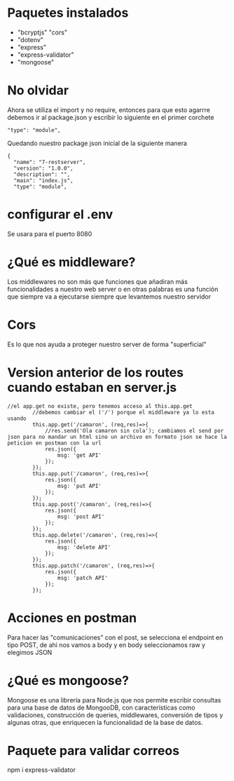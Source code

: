 # Paquetes instalados
* "bcryptjs"
"cors"
* "dotenv"
* "express"
* "express-validator"
* "mongoose"
# No olvidar
Ahora se utiliza el import y no require, entonces para que esto agarrre debemos ir al package.json y 
escribir lo siguiente en el primer corchete
```
"type": "module",
```
Quedando nuestro package json inicial de la siguiente manera
```
{
  "name": "7-restserver",
  "version": "1.0.0",
  "description": "",
  "main": "index.js",
  "type": "module",
```

# configurar el .env
Se usara para el puerto 8080

# ¿Qué es middleware?
Los middlewares no son más que funciones que añadiran más funcionalidades a nuestro web server o en otras palabras es una función que siempre va a ejecutarse siempre que levantemos nuestro servidor

# Cors
Es lo que nos ayuda a proteger nuestro server de forma "superficial"

# Version anterior de los routes cuando estaban en server.js
```
//el app.get no existe, pero tenemos acceso al this.app.get 
        //debemos cambiar el ('/') porque el middleware ya lo esta usando
        this.app.get('/camaron', (req,res)=>{
            //res.send('Ola camaron sin cola'); cambiamos el send por json para no mandar un html sino un archivo en formato json se hace la peticion en postman con la url
            res.json({
                msg: 'get API'
            });
        });
        this.app.put('/camaron', (req,res)=>{  
            res.json({
                msg: 'put API'
            });
        });
        this.app.post('/camaron', (req,res)=>{
            res.json({
                msg: 'post API'
            });
        });
        this.app.delete('/camaron', (req,res)=>{
            res.json({
                msg: 'delete API'
            });
        });
        this.app.patch('/camaron', (req,res)=>{
            res.json({
                msg: 'patch API'
            });
        });
```

# Acciones en postman
Para hacer las "comunicaciones" con el post, se selecciona el endpoint en tipo POST, de ahi nos vamos a body y en body seleccionamos raw y elegimos JSON

# ¿Qué es mongoose?
Mongoose es una librería para Node.js que nos permite escribir consultas para una base de datos de MongooDB, con características como validaciones, construcción de queries, middlewares, conversión de tipos y algunas otras, que enriquecen la funcionalidad de la base de datos.

# Paquete para validar correos
npm i express-validator